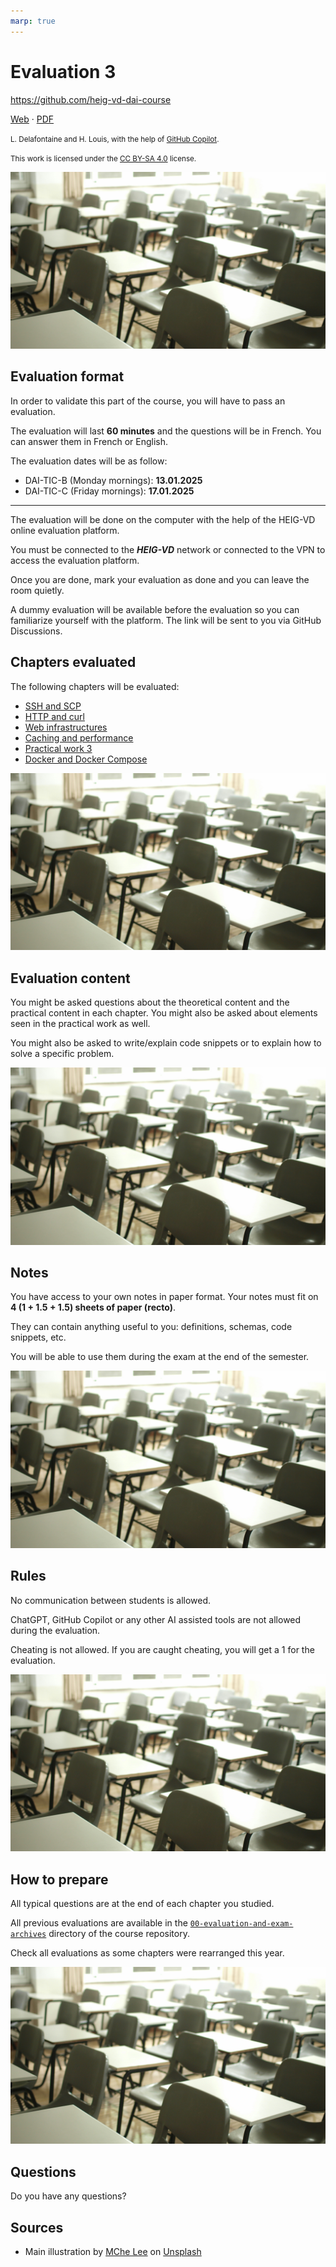 ```yaml
---
marp: true
---
```


<!--
theme: custom-marp-theme
size: 16:9
paginate: true
author: L. Delafontaine and H. Louis, with the help of GitHub Copilot
title: 'HEIG-VD DAI - Evaluation 3'
description: 'Evaluation 3 for the DAI course at HEIG-VD, Switzerland'
footer: '[**HEIG-VD**](https://heig-vd.ch) - [DAI 2025-2026](https://github.com/heig-vd-dai-course/heig-vd-dai-course) - [CC BY-SA 4.0](https://github.com/heig-vd-dai-course/heig-vd-dai-course/blob/main/LICENSE.md)'
headingDivider: 6
-->

[web]: https://heig-vd-dai-course.github.io/heig-vd-dai-course/25-evaluation-3/
[pdf]:
	https://heig-vd-dai-course.github.io/heig-vd-dai-course/25-evaluation-3/25-evaluation-3-presentation.pdf
[license]:
	https://github.com/heig-vd-dai-course/heig-vd-dai-course/blob/main/LICENSE.md
[illustration]: ./images/main-illustration.jpg

# Evaluation 3

<!--
_class: lead
_paginate: false
-->

<https://github.com/heig-vd-dai-course>

[Web][web] · [PDF][pdf]

<small>L. Delafontaine and H. Louis, with the help of
[GitHub Copilot](https://github.com/features/copilot).</small>

<small>This work is licensed under the [CC BY-SA 4.0][license] license.</small>

![bg opacity:0.1][illustration]

## Evaluation format

In order to validate this part of the course, you will have to pass an
evaluation.

The evaluation will last **60 minutes** and the questions will be in French. You
can answer them in French or English.

The evaluation dates will be as follow:

- DAI-TIC-B (Monday mornings): **13.01.2025**
- DAI-TIC-C (Friday mornings): **17.01.2025**

---

The evaluation will be done on the computer with the help of the HEIG-VD online
evaluation platform.

You must be connected to the _**HEIG-VD**_ network or connected to the VPN to
access the evaluation platform.

Once you are done, mark your evaluation as done and you can leave the room
quietly.

A dummy evaluation will be available before the evaluation so you can
familiarize yourself with the platform. The link will be sent to you via GitHub
Discussions.

## Chapters evaluated

The following chapters will be evaluated:

- [SSH and SCP](https://github.com/heig-vd-dai-course/heig-vd-dai-course/blob/main/20-ssh-and-scp)
- [HTTP and curl](https://github.com/heig-vd-dai-course/heig-vd-dai-course/blob/main/21-http-and-curl)
- [Web infrastructures](https://github.com/heig-vd-dai-course/heig-vd-dai-course/blob/main/22-web-infrastructures)
- [Caching and performance](https://github.com/heig-vd-dai-course/heig-vd-dai-course/blob/main/23-caching-and-performance)
- [Practical work 3](https://github.com/heig-vd-dai-course/heig-vd-dai-course/blob/main/24-practical-work-3)
- [Docker and Docker Compose](https://github.com/heig-vd-dai-course/heig-vd-dai-course/tree/main/06-docker-and-docker-compose)

![bg right:40%][illustration]

## Evaluation content

You might be asked questions about the theoretical content and the practical
content in each chapter. You might also be asked about elements seen in the
practical work as well.

You might also be asked to write/explain code snippets or to explain how to
solve a specific problem.

![bg right:40%][illustration]

## Notes

You have access to your own notes in paper format. Your notes must fit on **4
(1 + 1.5 + 1.5) sheets of paper (recto)**.

They can contain anything useful to you: definitions, schemas, code snippets,
etc.

You will be able to use them during the exam at the end of the semester.

![bg right:40%][illustration]

## Rules

No communication between students is allowed.

ChatGPT, GitHub Copilot or any other AI assisted tools are not allowed during
the evaluation.

Cheating is not allowed. If you are caught cheating, you will get a 1 for the
evaluation.

![bg right:40%][illustration]

## How to prepare

All typical questions are at the end of each chapter you studied.

All previous evaluations are available in the
[`00-evaluation-and-exam-archives`](https://github.com/heig-vd-dai-course/heig-vd-dai-course/tree/main/00-evaluation-and-exam-archives)
directory of the course repository.

Check all evaluations as some chapters were rearranged this year.

![bg right:40%][illustration]

## Questions

<!-- _class: lead -->

Do you have any questions?

## Sources

- Main illustration by [MChe Lee](https://unsplash.com/@mclee) on
  [Unsplash](https://unsplash.com/photos/PC91Jm1DlWA)
